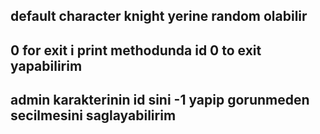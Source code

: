 ## default character knight yerine random olabilir

## 0 for exit i print methodunda id 0 to exit yapabilirim

## admin karakterinin id sini -1 yapip gorunmeden secilmesini saglayabilirim
